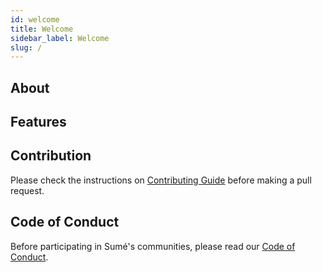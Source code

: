 ```yaml
---
id: welcome
title: Welcome
sidebar_label: Welcome
slug: /
---
```


## About


## Features

## Contribution

Please check the instructions on [Contributing Guide](/docs/development/contribute) before making a pull request.

## Code of Conduct

Before participating in Sumé's communities, please read our [Code of Conduct](/docs/conduct).
